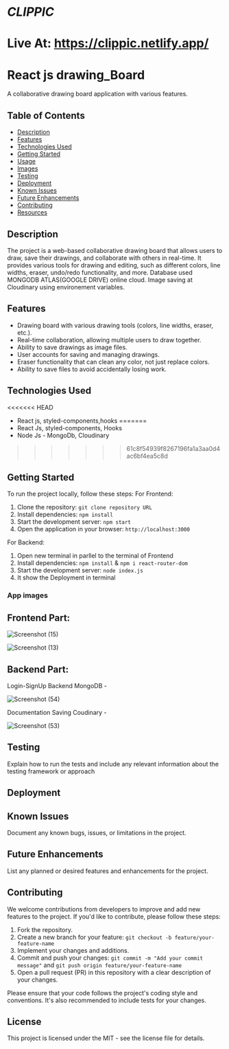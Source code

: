 # *_CLIPPIC_*

# Live At: https://clippic.netlify.app/

# React js drawing_Board

A collaborative drawing board application with various features.

## Table of Contents

- [Description](#description)
- [Features](#features)
- [Technologies Used](#technologies-used)
- [Getting Started](#getting-started)
- [Usage](#usage)
- [Images](#images)
- [Testing](#testing)
- [Deployment](#deployment)
- [Known Issues](#known-issues)
- [Future Enhancements](#future-enhancements)
- [Contributing](#contributing)
- [Resources](#resources)

## Description

The project is a web-based collaborative drawing board that allows users to draw, save their drawings, and collaborate with others in real-time. It provides various tools for drawing and editing, such as different colors, line widths, eraser, undo/redo functionality, and more.
Database used MONGODB ATLAS(GOOGLE DRIVE) online cloud.
Image saving at Cloudinary using environement variables.
## Features

- Drawing board with various drawing tools (colors, line widths, eraser, etc.).
- Real-time collaboration, allowing multiple users to draw together.
- Ability to save drawings as image files.
- User accounts for saving and managing drawings.
- Eraser functionality that can clean any color, not just replace colors.
- Ability to save files to avoid accidentally losing work.

## Technologies Used

<<<<<<< HEAD
- React js, styled-components,hooks
=======
- React Js, styled-components, Hooks
- Node Js - MongoDb, Cloudinary
>>>>>>> 61c8f54939f8267196fa1a3aa0d4ac6bf4ea5c8d

## Getting Started

To run the project locally, follow these steps:
For Frontend:
1. Clone the repository: `git clone repository URL`
2. Install dependencies: `npm install`
3. Start the development server: `npm start`
4. Open the application in your browser: `http://localhost:3000`

For Backend:
1. Open new terminal in parllel to the terminal of Frontend
2. Install dependencies: `npm install` & `npm i react-router-dom`
3. Start the development server: `node index.js`
4. It show the Deployment in terminal
   

### App images
## Frontend Part: 

![Screenshot (15)](https://github.com/Gauravk04/ClipPic/assets/121782880/e57252a3-4d12-4332-8619-33ddc8198217)

![Screenshot (13)](https://github.com/Gauravk04/ClipPic/assets/121782880/2266473c-72f5-47bb-8a14-9e1ea0112361)


## Backend Part:
Login-SignUp Backend MongoDB -

![Screenshot (54)](https://github.com/Gauravk04/ClipPic/assets/121782880/b6cdce10-d8a4-415c-8639-2a323b5a1d24)

Documentation Saving Coudinary -

![Screenshot (53)](https://github.com/Gauravk04/ClipPic/assets/121782880/5ea88822-b0c4-4d44-84a0-712dab01dc14)


## Testing

Explain how to run the tests and include any relevant information about the testing framework or approach

## Deployment


## Known Issues

Document any known bugs, issues, or limitations in the project.

## Future Enhancements

List any planned or desired features and enhancements for the project.

## Contributing

We welcome contributions from developers to improve and add new features to the project. If you'd like to contribute, please follow these steps:

1. Fork the repository.
2. Create a new branch for your feature: `git checkout -b feature/your-feature-name`
3. Implement your changes and additions.
4. Commit and push your changes: `git commit -m "Add your commit message"` and `git push origin feature/your-feature-name`
5. Open a pull request (PR) in this repository with a clear description of your changes.

Please ensure that your code follows the project's coding style and conventions. It's also recommended to include tests for your changes.


## License

This project is licensed under the MIT - see the license file for details.
